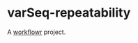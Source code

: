 # varSeq-repeatability

A [workflowr][] project.

[workflowr]: https://github.com/jdblischak/workflowr
